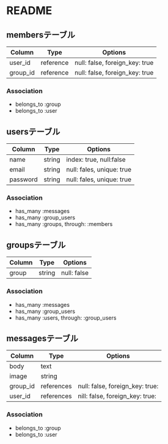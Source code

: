 # README

## membersテーブル
|Column|Type|Options|
|------|----|-------|
|user_id|reference|null: false, foreign_key: true|
|group_id|reference|null: false, foreign_key: true|

### Association
- belongs_to :group
- belongs_to :user

## usersテーブル
|Column|Type|Options|
|------|----|-------|
|name|string|index: true, null:false| 
|email|string|null: fales, unique: true |
|password|string|null: fales, unique: true|

### Association
- has_many :messages
- has_many :group_users
- has_many :groups, through: :members

## groupsテーブル
|Column|Type|Options|
|------|----|-------|
|group|string|null: false|

### Association
- has_many :messages
- has_many :group_users
- has_many :users, through: :group_users

## messagesテーブル
|Column|Type|Options|
|------|----|-------|
|body|text|
|image|string|
|group_id|references|null: false, foreign_key: true:|
|user_id|references|nill: false, foreign_key: true:|

### Association
- belongs_to :group
- belongs_to :user
